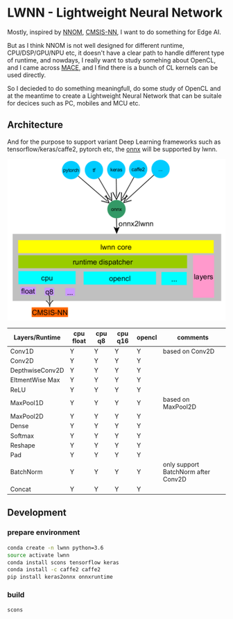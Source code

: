 # LWNN - Lightweight Neural Network

Mostly, inspired by [NNOM](https://github.com/majianjia/nnom), [CMSIS-NN](https://github.com/ARM-software/CMSIS_5/tree/develop/CMSIS/NN), I want to do something for Edge AI.

But as I think NNOM is not well designed for different runtime, CPU/DSP/GPU/NPU etc, it doesn't have a clear path to handle different type of runtime, and nowdays, I really want to study somehing about OpenCL, and I came across [MACE](https://github.com/XiaoMi/mace/tree/master/mace/ops/opencl/cl), and I find there is a bunch of CL kernels can be used directly.

So I decieded to do something meaningfull, do some study of OpenCL and at the meantime to create a Lightweight Neural Network that can be suitale for decices such as PC, mobiles and MCU etc.

## Architecture

And for the purpose to support variant Deep Learning frameworks such as tensorflow/keras/caffe2, pytorch etc, the [onnx](https://onnx.ai/) will be supported by lwnn.

![arch](docs/arch.png)

| Layers/Runtime | cpu float | cpu q8 | cpu q16 | opencl | comments |
| - | - | - | - | - | - |
| Conv1D | Y | Y | Y | Y | based on Conv2D |
| Conv2D | Y | Y | Y | Y | |
| DepthwiseConv2D | Y | Y | Y | Y | |
| EltmentWise Max | Y | Y | Y | Y | |
| ReLU | Y | Y | Y | Y | |
| MaxPool1D | Y | Y | Y | Y | based on MaxPool2D |
| MaxPool2D | Y | Y | Y | Y | |
| Dense | Y | Y | Y | Y | |
| Softmax | Y | Y | Y | Y | |
| Reshape | Y | Y | Y | Y | |
| Pad | Y | Y | Y | Y | |
| BatchNorm | Y | Y | Y | Y | only support BatchNorm after Conv2D |
| Concat | Y | Y | Y | Y | |

## Development

### prepare environment
```sh
conda create -n lwnn python=3.6
source activate lwnn
conda install scons tensorflow keras 
conda install -c caffe2 caffe2
pip install keras2onnx onnxruntime
```

### build

```sh
scons
```
